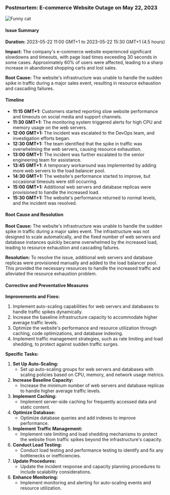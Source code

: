 ### Postmortem: E-commerce Website Outage on May 22, 2023
![Funny cat](/home/sano/alx/alx-system_engineering-devops/0x19-postmortem/gif/cool-fun.gif)
#### Issue Summary

**Duration:** 2023-05-22 11:00 GMT+1 to 2023-05-22 15:30 GMT+1 (4.5 hours)

**Impact:** The company's e-commerce website experienced significant slowdowns and timeouts, with page load times exceeding 30 seconds in some cases. Approximately 60% of users were affected, leading to a sharp increase in abandoned shopping carts and lost sales.

**Root Cause:** The website's infrastructure was unable to handle the sudden spike in traffic during a major sales event, resulting in resource exhaustion and cascading failures.

#### Timeline

- **11:15 GMT+1:** Customers started reporting slow website performance and timeouts on social media and support channels.
- **11:30 GMT+1:** The monitoring system triggered alerts for high CPU and memory usage on the web servers.
- **12:00 GMT+1:** The incident was escalated to the DevOps team, and investigation efforts began.
- **12:30 GMT+1:** The team identified that the spike in traffic was overwhelming the web servers, causing resource exhaustion.
- **13:00 GMT+1:** The incident was further escalated to the senior engineering team for assistance.
- **13:45 GMT+1:** A temporary workaround was implemented by adding more web servers to the load balancer pool.
- **14:30 GMT+1:** The website's performance started to improve, but occasional timeouts were still occurring.
- **15:00 GMT+1:** Additional web servers and database replicas were provisioned to handle the increased load.
- **15:30 GMT+1:** The website's performance returned to normal levels, and the incident was resolved.

#### Root Cause and Resolution

**Root Cause:** The website's infrastructure was unable to handle the sudden spike in traffic during a major sales event. The infrastructure was not designed to scale automatically, and the fixed number of web servers and database instances quickly became overwhelmed by the increased load, leading to resource exhaustion and cascading failures.

**Resolution:** To resolve the issue, additional web servers and database replicas were provisioned manually and added to the load balancer pool. This provided the necessary resources to handle the increased traffic and alleviated the resource exhaustion problem.

#### Corrective and Preventative Measures

**Improvements and Fixes:**

1. Implement auto-scaling capabilities for web servers and databases to handle traffic spikes dynamically.
2. Increase the baseline infrastructure capacity to accommodate higher average traffic levels.
3. Optimize the website's performance and resource utilization through caching, code optimizations, and database indexing.
4. Implement traffic management strategies, such as rate limiting and load shedding, to protect against sudden traffic surges.

**Specific Tasks:**

1. **Set Up Auto-Scaling:**
    - Set up auto-scaling groups for web servers and databases with scaling policies based on CPU, memory, and network usage metrics.
2. **Increase Baseline Capacity:**
    - Increase the minimum number of web servers and database replicas to handle higher average traffic levels.
3. **Implement Caching:**
    - Implement server-side caching for frequently accessed data and static content.
4. **Optimize Database:**
    - Optimize database queries and add indexes to improve performance.
5. **Implement Traffic Management:**
    - Implement rate limiting and load shedding mechanisms to protect the website from traffic spikes beyond the infrastructure's capacity.
6. **Conduct Load Testing:**
    - Conduct load testing and performance testing to identify and fix any bottlenecks or inefficiencies.
7. **Update Procedures:**
    - Update the incident response and capacity planning procedures to include scalability considerations.
8. **Enhance Monitoring:**
    - Implement monitoring and alerting for auto-scaling events and resource utilization.